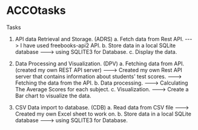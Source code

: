 # ACCOtasks
Tasks 

1. API data Retrieval and Storage. (ADRS) 
a. Fetch data from Rest API.
 ---> I have used freebooks-api2 API. 
b. Store data in a local SQLite database 
---> using SQLITE3 for Database. 
c. Display the data.

2. Data Processing and Visualization. (DPV) 
a. Fetching data from API. (created my own REST API server)
 ---> Created my own Rest API server that contains information about students' test scores.
 ---> Fetching the data from the API.
b. Data processing. 
---> Calculating The Average Scores for each subject. 
c. Visualization. 
---> Create a Bar chart to visualize the data.

3. CSV Data import to database. (CDB) 
a. Read data from CSV file 
---> Created my own Excel sheet to work on. 
b. Store data in a local SQLite database
 ---> using SQLITE3 for Database.
